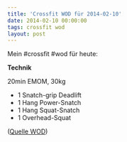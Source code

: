 ```yaml
---
title: 'Crossfit WOD für 2014-02-10'
date: 2014-02-10 00:00:00 
tags: crossfit wod
layout: post
---
```

Mein #crossfit #wod für heute:

**Technik**

20min EMOM, 30kg

* 1 Snatch-grip Deadlift
* 1 Hang Power-Snatch
* 1 Hang Squat-Snatch
* 1 Overhead-Squat

([Quelle WOD][0])

[0]: http://www.crossfithh.de/1/post/2014/02/workout-monday4.html

